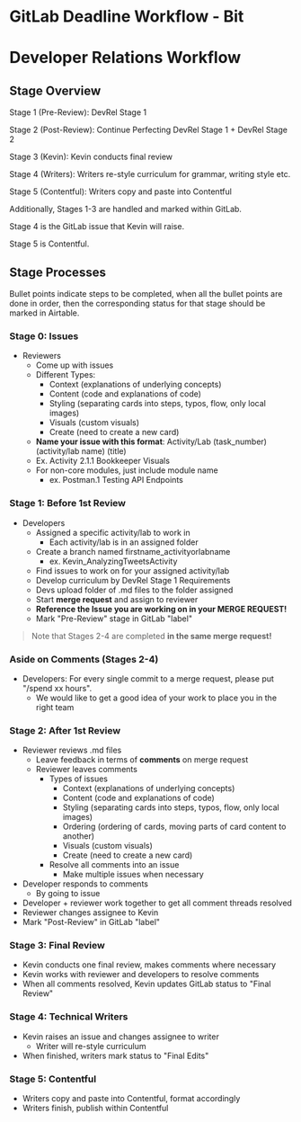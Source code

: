 # GitLab Deadline Workflow - Bit

# Developer Relations Workflow

## Stage Overview

Stage 1 (Pre-Review): DevRel Stage 1

Stage 2 (Post-Review): Continue Perfecting DevRel Stage 1 + DevRel Stage 2

Stage 3 (Kevin): Kevin conducts final review

Stage 4 (Writers): Writers re-style curriculum for grammar, writing style etc.

Stage 5 (Contentful): Writers copy and paste into Contentful

Additionally, Stages 1-3 are handled and marked within GitLab.

Stage 4 is the GitLab issue that Kevin will raise.

Stage 5 is Contentful.

## Stage Processes

Bullet points indicate steps to be completed, when all the bullet points are done in order, then the corresponding status for that stage should be marked in Airtable.

### Stage 0: Issues

- Reviewers
  - Come up with issues
  - Different Types:
    - Context (explanations of underlying concepts)
    - Content (code and explanations of code)
    - Styling (separating cards into steps, typos, flow, only local images)
    - Visuals (custom visuals)
    - Create (need to create a new card)
  - **Name your issue with this format**: Activity/Lab (task_number) (activity/lab name) (title)
  - Ex. Activity 2.1.1 Bookkeeper Visuals
  - For non-core modules, just include module name 
    - ex. Postman.1 Testing API Endpoints

### Stage 1: Before 1st Review

- Developers
  - Assigned a specific activity/lab to work in
    - Each activity/lab is in an assigned folder
  - Create a branch named firstname_activityorlabname
    - ex. Kevin_AnalyzingTweetsActivity
  - Find issues to work on for your assigned activity/lab
  - Develop curriculum by DevRel Stage 1 Requirements
  - Devs upload folder of .md files to the folder assigned
  - Start **merge request** and assign to reviewer
  - **Reference the Issue you are working on in your MERGE REQUEST!**
  - Mark "Pre-Review" stage in GitLab "label"

> Note that Stages 2-4 are completed **in the same merge request!**

### Aside on Comments (Stages 2-4)

- Developers: For every single commit to a merge request, please put "/spend xx hours".
  - We would like to get a good idea of your work to place you in the right team

### Stage 2: After 1st Review

- Reviewer reviews .md files
  - Leave feedback in terms of **comments** on merge request
  - Reviewer leaves comments
    - Types of issues
      - Context (explanations of underlying concepts)
      - Content (code and explanations of code)
      - Styling (separating cards into steps, typos, flow, only local images)
      - Ordering (ordering of cards, moving parts of card content to another)
      - Visuals (custom visuals)
      - Create (need to create a new card)
    - Resolve all comments into an issue
      - Make multiple issues when necessary
- Developer responds to comments
  - By going to issue
- Developer + reviewer work together to get all comment threads resolved
- Reviewer changes assignee to Kevin
- Mark "Post-Review" in GitLab "label"

### Stage 3: Final Review

- Kevin conducts one final review, makes comments where necessary
- Kevin works with reviewer and developers to resolve comments
- When all comments resolved, Kevin updates GitLab status to "Final Review"

### Stage 4: Technical Writers

- Kevin raises an issue and changes assignee to writer
  - Writer will re-style curriculum
- When finished, writers mark status to "Final Edits"

### Stage 5: Contentful

- Writers copy and paste into Contentful, format accordingly
- Writers finish, publish within Contentful
